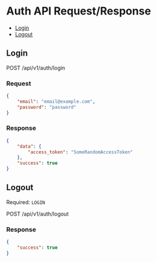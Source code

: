 # Auth API Request/Response

 - [Login](#login)
 - [Logout](#logout)

## Login

POST /api/v1/auth/login

### Request

```json
{
    "email": "email@example.com",
    "password": "password"
}
```

### Response

```json
{
    "data": {
        "access_token": "SomeRandomAccessToken"
    },
    "success": true
}
```

## Logout

Required: `LOGIN`

POST /api/v1/auth/logout

### Response

```json
{
    "success": true
}
```

